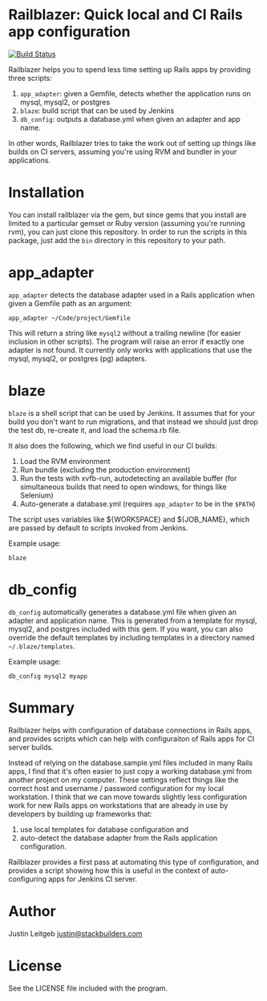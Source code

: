 # Railblazer: Quick local and CI Rails app configuration

[![Build Status](https://secure.travis-ci.org/stackbuilders/railblazer.png)](http://travis-ci.org/stackbuilders/railblazer)

Railblazer helps you to spend less time setting up Rails apps by providing three scripts:

1. `app_adapter`: given a Gemfile, detects whether the application runs on mysql, mysql2, or postgres
2. `blaze`: build script that can be used by Jenkins
3. `db_config`: outputs a database.yml when given an adapter and app name.

In other words, Railblazer tries to take the work out of setting up things like builds on CI servers, assuming you're using RVM and bundler in your applications.

# Installation

You can install railblazer via the gem, but since gems that you install are limited to a particular gemset or Ruby version (assuming you're running rvm), you can just clone this repository. In order to 
run the scripts in this package, just add the `bin` directory in this repository to your path. 

# app_adapter

`app_adapter` detects the database adapter used in a Rails application when given a Gemfile path
as an argument:

```
app_adapter ~/Code/project/Gemfile
```

This will return a string like `mysql2` without a trailing newline (for easier inclusion in other scripts). The program will raise an error if exactly one adapter is not found. It currently only 
works with applications that use the mysql, mysql2, or postgres (pg) adapters.

# blaze

`blaze` is a shell script that can be used by Jenkins. It assumes that for your build you don't want to run migrations, and that instead we should just drop the test db, re-create it, and load the schema.rb file.

It also does the following, which we find useful in our CI builds:

1. Load the RVM environment
2. Run bundle (excluding the production environment)
3. Run the tests with xvfb-run, autodetecting an available buffer (for simultaneous builds that need to open windows, for things like Selenium)
4. Auto-generate a database.yml (requires `app_adapter` to be in the `$PATH`)

The script uses variables like ${WORKSPACE} and ${JOB_NAME}, which are passed by default to scripts
invoked from Jenkins.

Example usage:

```
blaze
```

# db_config

`db_config` automatically generates a database.yml file when given an adapter and application name. This is generated from a template for mysql, mysql2, and postgres included with this gem.  If you want, you can also override the default templates by including templates in a directory named `~/.blaze/templates`.

Example usage:

```
db_config mysql2 myapp
```

# Summary

Railblazer helps with configuration of database connections in Rails apps, and provides scripts which can help with configuraiton of Rails apps for CI server builds. 

Instead of relying on the database.sample.yml files included in many Rails apps, I find that it's often easier to just copy a working database.yml from another project on my computer. These settings reflect things like the correct host and username / password configuration for my local workstation. I think that we can move towards slightly less configuration work for new Rails apps on workstations that are already in use by developers by building up frameworks that: 

1. use local templates for database configuration and 
2. auto-detect the database adapter from the Rails application configuration. 

Railblazer provides a first pass at automating this type of configuration, and provides a script showing how this is useful in the context of auto-configuring apps for Jenkins CI server.

# Author

Justin Leitgeb <justin@stackbuilders.com>

# License

See the LICENSE file included with the program.